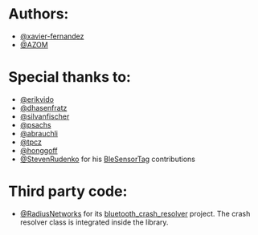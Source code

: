 Authors:
===

- [@xavier-fernandez](https://github.com/xavier-fernandez)
- [@AZOM](https://github.com/AZOM)


Special thanks to:
===

- [@erikvido](https://github.com/erikvido)
- [@dhasenfratz](https://github.com/dhasenfratz)
- [@silvanfischer](https://github.com/silvanfischer)
- [@psachs](https://github.com/psachs)
- [@abrauchli](https://github.com/abrauchli)
- [@tpcz](https://github.com/tpcz)
- [@honggoff](https://github.com/honggoff)
- [@StevenRudenko](https://github.com/StevenRudenko) for his [BleSensorTag](https://github.com/StevenRudenko/BleSensorTag) contributions

Third party code:
===

- [@RadiusNetworks](https://github.com/RadiusNetworks) for its [bluetooth_crash_resolver](https://github.com/RadiusNetworks/bluetooth-crash-resolver) project. The crash resolver class is integrated inside the library.